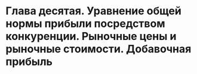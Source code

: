 # Глава десятая. Уравнение общей нормы прибыли посредством конкуренции. Рыночные цены и рыночные стоимости. Добавочная прибыль
